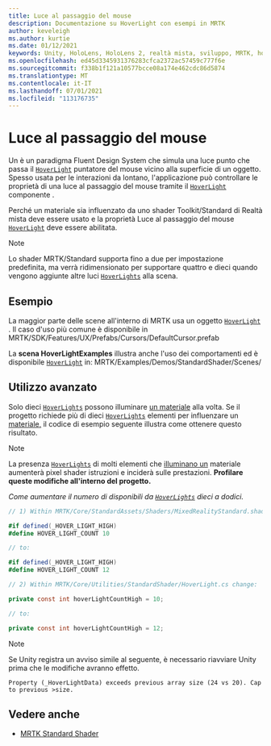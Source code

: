 ```yaml
---
title: Luce al passaggio del mouse
description: Documentazione su HoverLight con esempi in MRTK
author: keveleigh
ms.author: kurtie
ms.date: 01/12/2021
keywords: Unity, HoloLens, HoloLens 2, realtà mista, sviluppo, MRTK, hover light,
ms.openlocfilehash: ed45d3345931376283cfca2372ac57459c777f6e
ms.sourcegitcommit: f338b1f121a10577bcce08a174e462cdc86d5874
ms.translationtype: MT
ms.contentlocale: it-IT
ms.lasthandoff: 07/01/2021
ms.locfileid: "113176735"
---
```

# <a name="hover-light"></a>Luce al passaggio del mouse

Un è un paradigma Fluent Design System che simula una luce punto che passa il [`HoverLight`](xref:Microsoft.MixedReality.Toolkit.Utilities.HoverLight) puntatore del mouse vicino alla superficie di un oggetto. [](https://www.microsoft.com/design/fluent/) [](https://docs.unity3d.com/Manual/Lighting.html) Spesso usata per le interazioni da lontano, l'applicazione può controllare le proprietà di una luce al passaggio del mouse tramite il [`HoverLight`](xref:Microsoft.MixedReality.Toolkit.Utilities.HoverLight) componente .

Perché un materiale sia influenzato da uno shader Toolkit/Standard di Realtà mista deve essere usato e la proprietà Luce al passaggio del mouse [`HoverLight`](xref:Microsoft.MixedReality.Toolkit.Utilities.HoverLight) deve essere  abilitata. 

> [!Note]
> Lo shader MRTK/Standard supporta fino a due per impostazione predefinita, ma verrà ridimensionato per supportare quattro e dieci quando vengono aggiunte altre luci [`HoverLights`](xref:Microsoft.MixedReality.Toolkit.Utilities.HoverLight) alla scena.

## <a name="examples"></a>Esempio

La maggior parte delle scene all'interno di MRTK usa un oggetto [`HoverLight`](xref:Microsoft.MixedReality.Toolkit.Utilities.HoverLight) . Il caso d'uso più comune è disponibile in MRTK/SDK/Features/UX/Prefabs/Cursors/DefaultCursor.prefab

La **scena HoverLightExamples** illustra anche l'uso dei comportamenti ed è disponibile [`HoverLight`](xref:Microsoft.MixedReality.Toolkit.Utilities.HoverLight) in: MRTK/Examples/Demos/StandardShader/Scenes/

## <a name="advanced-usage"></a>Utilizzo avanzato

Solo dieci [`HoverLights`](xref:Microsoft.MixedReality.Toolkit.Utilities.HoverLight) possono illuminare [un materiale](https://docs.unity3d.com/ScriptReference/Material.html) alla volta. Se il progetto richiede più di dieci [`HoverLights`](xref:Microsoft.MixedReality.Toolkit.Utilities.HoverLight) elementi per influenzare un [materiale,](https://docs.unity3d.com/ScriptReference/Material.html) il codice di esempio seguente illustra come ottenere questo risultato.

> [!Note]
> La presenza [`HoverLights`](xref:Microsoft.MixedReality.Toolkit.Utilities.HoverLight) di molti elementi che [illuminano un](https://docs.unity3d.com/ScriptReference/Material.html) materiale aumenterà pixel shader istruzioni e inciderà sulle prestazioni. **Profilare queste modifiche all'interno del progetto.**

*Come aumentare il numero di disponibili da [`HoverLights`](xref:Microsoft.MixedReality.Toolkit.Utilities.HoverLight) dieci a dodici.*

```C#
// 1) Within MRTK/Core/StandardAssets/Shaders/MixedRealityStandard.shader change:

#if defined(_HOVER_LIGHT_HIGH)
#define HOVER_LIGHT_COUNT 10

// to:

#if defined(_HOVER_LIGHT_HIGH)
#define HOVER_LIGHT_COUNT 12

// 2) Within MRTK/Core/Utilities/StandardShader/HoverLight.cs change:

private const int hoverLightCountHigh = 10;

// to:

private const int hoverLightCountHigh = 12;
```

> [!NOTE]
> Se Unity registra un avviso simile al seguente, è necessario riavviare Unity prima che le modifiche avranno effetto.
>
> `Property (_HoverLightData) exceeds previous array size (24 vs 20). Cap to previous >size.`

## <a name="see-also"></a>Vedere anche

* [MRTK Standard Shader](mrtk-standard-shader.md)
